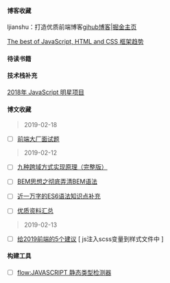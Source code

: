#### 博客收藏

ljianshu：打造优质前端博客[gihub博客](https://github.com/ljianshu/Blog)|[掘金主页](https://juejin.im/user/56dea4aa7664bf00559f002d)

[The best of JavaScript, HTML and CSS 框架趋势](https://bestofjs.org/)


#### 待读书籍

#### 技术栈补充
[2018年 JavaScript 明星项目](https://risingstars.js.org/2018/zh/)

#### 博文收藏
> 2019-02-18
-[ ] [前端大厂面试题](https://github.com/Advanced-Frontend/Daily-Interview-Question)
> 2019-02-12

-[ ] [九种跨域方式实现原理（完整版）](https://juejin.im/post/5c23993de51d457b8c1f4ee1)

-[ ] [BEM思想之彻底弄清BEM语法](https://www.w3cplus.com/css/mindbemding-getting-your-head-round-bem-syntax.html)

-[ ] [近一万字的ES6语法知识点补充](https://juejin.im/post/5c6234f16fb9a049a81fcca5)

-[ ] [优质资料汇总](https://github.com/yygmind/blog/blob/master/datum/summary.md)

> 2019-02-13
-[ ] [给2019前端的5个建议](https://juejin.im/post/5c617c576fb9a049e93d33a4) [ js注入scss变量到样式文件中 ]

#### 构建工具
-[ ] [flow:JAVASCRIPT 静态类型检测器](https://zhenyong.github.io/flowtype/)